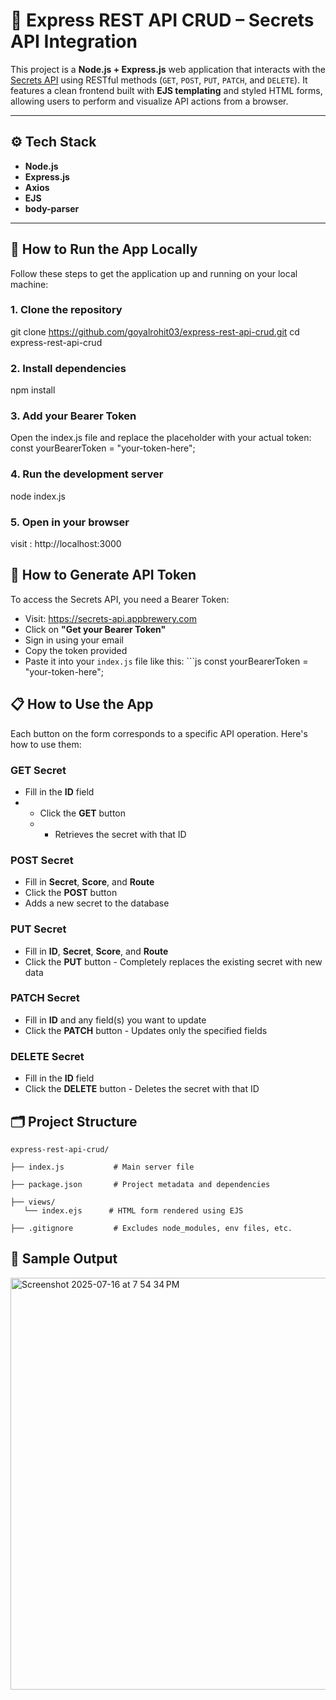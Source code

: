 # 🔐 Express REST API CRUD – Secrets API Integration

This project is a **Node.js + Express.js** web application that interacts with the [Secrets API](https://secrets-api.appbrewery.com) using RESTful methods (`GET`, `POST`, `PUT`, `PATCH`, and `DELETE`). It features a clean frontend built with **EJS templating** and styled HTML forms, allowing users to perform and visualize API actions from a browser.

---

## ⚙️ Tech Stack

- **Node.js**
- **Express.js**
- **Axios**
- **EJS**
- **body-parser**

---

## 🚀 How to Run the App Locally

Follow these steps to get the application up and running on your local machine:

### 1. Clone the repository

git clone https://github.com/goyalrohit03/express-rest-api-crud.git
cd express-rest-api-crud

### **2. Install dependencies**
npm install

### **3. Add your Bearer Token**
Open the index.js file and replace the placeholder with your actual token:
const yourBearerToken = "your-token-here";

### **4. Run the development server**
node index.js

### 5. Open in your browser
visit : http://localhost:3000

## **🔑 How to Generate API Token** 
To access the Secrets API, you need a Bearer Token: 
- Visit: https://secrets-api.appbrewery.com
- Click on **"Get your Bearer Token"** 
- Sign in using your email
- Copy the token provided
- Paste it into your `index.js` file like this: ```js const yourBearerToken = "your-token-here";

## **📋 How to Use the App** 
Each button on the form corresponds to a specific API operation. Here's how to use them:  
### **GET Secret** 
- Fill in the **ID** field
- - Click the **GET** button
  - - Retrieves the secret with that ID 
### **POST Secret** 
- Fill in **Secret**, **Score**, and **Route**
- Click the **POST** button
- Adds a new secret to the database 
### **PUT Secret** 
- Fill in **ID**, **Secret**, **Score**, and **Route**
- Click the **PUT** button - Completely replaces the existing secret with new data
### **PATCH Secret** 
- Fill in **ID** and any field(s) you want to update
- Click the **PATCH** button - Updates only the specified fields
### **DELETE Secret** 
- Fill in the **ID** field
- Click the **DELETE** button - Deletes the secret with that ID

## **🗂️ Project Structure**

```
express-rest-api-crud/

├── index.js           # Main server file

├── package.json       # Project metadata and dependencies

├── views/
   └── index.ejs      # HTML form rendered using EJS

├── .gitignore         # Excludes node_modules, env files, etc.

```

## 📸 Sample Output
<img width="1237" height="659" alt="Screenshot 2025-07-16 at 7 54 34 PM" src="https://github.com/user-attachments/assets/567541dd-8733-4a25-817b-1a5bbdfc7f3a" />
